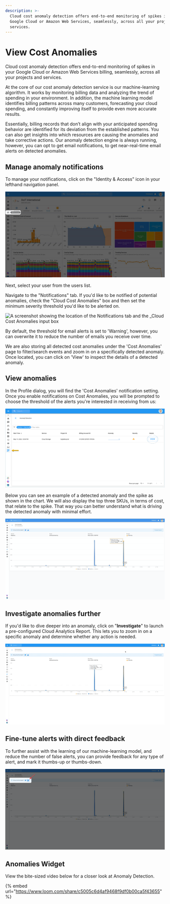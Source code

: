 ```yaml
---
description: >-
  Cloud cost anomaly detection offers end-to-end monitoring of spikes in your
  Google Cloud or Amazon Web Services, seamlessly, across all your projects and
  services.
---
```


# View Cost Anomalies

Cloud cost anomaly detection offers end-to-end monitoring of spikes in your Google Cloud or Amazon Web Services billing, seamlessly, across all your projects and services.

At the core of our cost anomaly detection service is our machine-learning algorithm. It works by monitoring billing data and analyzing the trend of spending in your environment. In addition, the machine learning model identifies billing patterns across many customers, forecasting your cloud spending, and constantly improving itself to provide even more accurate results.

Essentially, billing records that don’t align with your anticipated spending behavior are identified for its deviation from the established patterns. You can also get insights into which resources are causing the anomalies and take corrective actions. Our anomaly detection engine is always running, however, you can opt to get email notifications, to get near-real-time email alerts on detected anomalies.

## Manage anomaly notifications

To manage your notifications, click on the "Identity & Access" icon in your lefthand navigation panel.

![A screenshot showing the location of the Identity & Access icon](../.gitbook/assets/cleanshot-2021-07-26-at-10.47.01.jpg)

Next, select your user from the users list.

Navigate to the "Notifications" tab. If you'd like to be notified of potential anomalies, check the "Cloud Cost Anomalies" box and then set the minimum severity threshold you'd like to be alerted on.

![A screenshot showing the location of the Notifications tab and the \_Cloud
Cost Anomalies input
box](../.gitbook/assets/cleanshot-2021-07-26-at-10.50.02.jpg)

By default, the threshold for email alerts is set to 'Warning', however, you can overwrite it to reduce the number of emails you receive over time.

We are also storing all detected cost anomalies under the 'Cost Anomalies' page to filter/search events and zoom in on a specifically detected anomaly. Once located, you can click on 'View' to inspect the details of a detected anomaly.

## View anomalies

In the Profile dialog, you will find the 'Cost Anomalies' notification setting. Once you enable notifications on Cost Anomalies, you will be prompted to choose the threshold of the alerts you're interested in receiving from us:

![A screenshot showing the location of the Cost Anomalies menu item](../.gitbook/assets/anomaly-detect-page.png)

Below you can see an example of a detected anomaly and the spike as shown in the chart. We will also display the top three SKUs, in terms of cost, that relate to the spike. That way you can better understand what is driving the detected anomaly with minimal effort.

![A screenshot showing a detected anomaly](<../.gitbook/assets/image (10) (1).png>)

## Investigate anomalies further

If you'd like to dive deeper into an anomaly, click on "**Investigate**" to launch a pre-configured Cloud Analytics Report. This lets you to zoom in on a specific anomaly and determine whether any action is needed.

![A screenshot animation showing you how to zoom in on a specific anomaly](../.gitbook/assets/cleanshot-2021-03-05-at-09.54.49.gif)

## Fine-tune alerts with direct feedback

To further assist with the learning of our machine-learning model, and reduce the number of false alerts, you can provide feedback for any type of alert, and mark it thumbs-up or thumbs-down.

![A screenshot showing you the location of the feedback options](<../.gitbook/assets/image (15) (1).png>)

## Anomalies Widget

View the bite-sized video below for a closer look at Anomaly Detection.

{% embed url="https://www.loom.com/share/c5005c6d4af9468f9df0b00ca5f43655" %}
